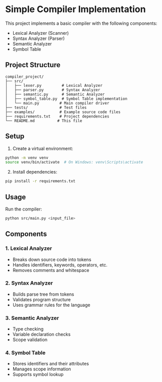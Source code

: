 # Simple Compiler Implementation

This project implements a basic compiler with the following components:
- Lexical Analyzer (Scanner)
- Syntax Analyzer (Parser)
- Semantic Analyzer
- Symbol Table

## Project Structure
```
compiler_project/
├── src/
│   ├── lexer.py         # Lexical Analyzer
│   ├── parser.py        # Syntax Analyzer
│   ├── semantic.py      # Semantic Analyzer
│   ├── symbol_table.py  # Symbol Table implementation
│   └── main.py         # Main compiler driver
├── tests/              # Test files
├── examples/           # Example source code files
├── requirements.txt    # Project dependencies
└── README.md          # This file
```

## Setup
1. Create a virtual environment:
```bash
python -m venv venv
source venv/bin/activate  # On Windows: venv\Scripts\activate
```

2. Install dependencies:
```bash
pip install -r requirements.txt
```

## Usage
Run the compiler:
```bash
python src/main.py <input_file>
```

## Components

### 1. Lexical Analyzer
- Breaks down source code into tokens
- Handles identifiers, keywords, operators, etc.
- Removes comments and whitespace

### 2. Syntax Analyzer
- Builds parse tree from tokens
- Validates program structure
- Uses grammar rules for the language

### 3. Semantic Analyzer
- Type checking
- Variable declaration checks
- Scope validation

### 4. Symbol Table
- Stores identifiers and their attributes
- Manages scope information
- Supports symbol lookup 